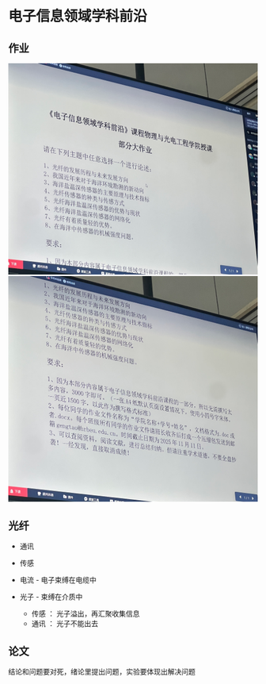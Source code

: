 # 电子信息领域学科前沿

## 作业

![](imgs/hw.png)
![](imgs/hw2.png)

## 光纤

- 通讯
- 传感

- 电流 - 电子束缚在电缆中
- 光子 - 束缚在介质中
    - 传感 ： 光子溢出，再汇聚收集信息
    - 通讯 ： 光子不能出去

## 论文
结论和问题要对死，绪论里提出问题，实验要体现出解决问题

